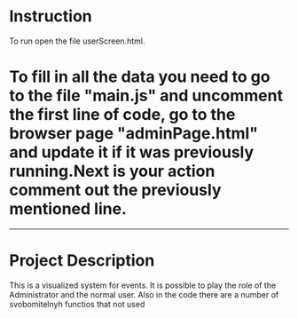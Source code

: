 # Instruction
To run open the file userScreen.html.

# To fill in all the data you need to go to the file "main.js" and uncomment the first line of code, go to the browser page "adminPage.html" and update it if it was previously running.Next is your action comment out the previously mentioned line.
__________________________________________________________________________________________________________________________________________

# Project Description
This is a visualized system for events. It is possible to play the role of the Administrator and the normal user. Also in the code there are a number of svobomitelnyh functios that not used

